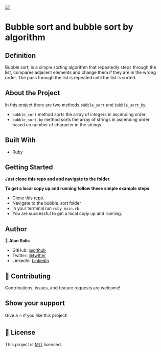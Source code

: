 ![](https://img.shields.io/badge/Microverse-blueviolet)

# Bubble sort and bubble sort by algorithm

## Definition

Bubble sort, is a simple sorting algorithm that repeatedly steps through the list, compares adjacent elements and change them if they are in the wrong order. The pass through the list is repeated until the list is sorted.

## About the Project

In this project there are two methods `bubble_sort` and `bubble_sort_by`.
    
   - `bubble_sort` method sorts the array of integers in ascending order.
   - `bubble_sort_by` method sorts the array of strings in ascending order based on number of character in the strings.

## Built With

- Ruby

## Getting Started

**Just clone this repo and and navigate to the folder.**


**To get a local copy up and running follow these simple example steps.**

   - Clone this repo.
   - Navigate to the bubble_sort folder
   - In your terminal run `ruby main.rb`
   - You are successful to get a local copy up and running.


## Author

😬 **Alan Solis**

- GitHub: [@github](https://github.com/warblo001)
- Twitter: [@twitter](https://twitter.com/Alan55572391)
- LinkedIn: [LinkedIn](https://www.linkedin.com/in/alan-solis-b567b044/)

## 🤝 Contributing

Contributions, issues, and feature requests are welcome!

## Show your support

Give a ⭐️ if you like this project!

## 📝 License

This project is [MIT](./LICENSE) licensed.